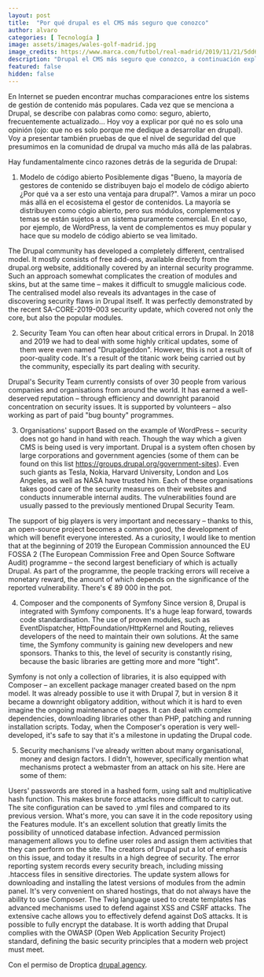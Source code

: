 ```yaml
---
layout: post
title:  "Por qué drupal es el CMS más seguro que conozco"
author: alvaro
categories: [ Tecnología ]
image: assets/images/wales-golf-madrid.jpg
image_credits: https://www.marca.com/futbol/real-madrid/2019/11/21/5dd6eecaca47411c6f8b45b0.html
description: "Drupal el CMS más seguro que conozco, a continuación explico por qué"
featured: false
hidden: false
---
```


En Internet se pueden encontrar muchas comparaciones entre los sistems de gestión de contenido más populares. Cada vez que se menciona a Drupal, se describe con palabras como como: seguro, abierto, frecuentemente actualizado... Hoy voy a explicar por qué no es solo una opinión (ojo: que no es solo porque me dedique a desarrollar en drupal). Voy a presentar también pruebas de que el nivel de seguridad del que presumimos en la comunidad de drupal va mucho más allá de las palabras.

Hay fundamentalmente cinco razones detrás de la segurida de Drupal:

1. Modelo de código abierto
Posiblemente digas "Bueno, la mayoría de gestores de contenido se distribuyen bajo el modelo de código abierto ¿Por qué va a ser esto una ventaja para drupal?". Vamos a mirar un poco más allá en el ecosistema el gestor de contenidos. La mayoría se distribuyen como cógio abierto, pero sus módulos, complementos y temas se están sujetos a un sistema puramente comercial. En el caso, por ejemplo, de WordPress, la vent de complementos es muy popular y hace que su modelo de código abierto se vea limitado.

The Drupal community has developed a completely different, centralised model. It mostly consists of free add-ons, available directly from the drupal.org website, additionally covered by an internal security programme. Such an approach somewhat complicates the creation of modules and skins, but at the same time – makes it difficult to smuggle malicious code. The centralised model also reveals its advantages in the case of discovering security flaws in Drupal itself. It was perfectly demonstrated by the recent SA-CORE-2019-003 security update, which covered not only the core, but also the popular modules.

2. Security Team
You can often hear about critical errors in Drupal. In 2018 and 2019 we had to deal with some highly critical updates, some of them were even named "Drupalgeddon". However, this is not a result of poor-quality code. It's a result of the titanic work being carried out by the community, especially its part dealing with security.

Drupal's Security Team currently consists of over 30 people from various companies and organisations from around the world. It has earned a well-deserved reputation – through efficiency and downright paranoid concentration on security issues. It is supported by volunteers – also working as part of paid "bug bounty" programmes.

3. Organisations' support
Based on the example of WordPress – security does not go hand in hand with reach. Though the way which a given CMS is being used is very important. Drupal is a system often chosen by large corporations and government agencies (some of them can be found on this list https://groups.drupal.org/government-sites). Even such giants as Tesla, Nokia, Harvard University, London and Los Angeles, as well as NASA have trusted him. Each of these organisations takes good care of the security measures on their websites and conducts innumerable internal audits. The vulnerabilities found are usually passed to the previously mentioned Drupal Security Team.

The support of big players is very important and necessary – thanks to this, an open-source project becomes a common good, the development of which will benefit everyone interested. As a curiosity, I would like to mention that at the beginning of 2019 the European Commission announced the EU FOSSA 2 (The European Commission Free and Open Source Software Audit) programme – the second largest beneficiary of which is actually Drupal. As part of the programme, the people tracking errors will receive a monetary reward, the amount of which depends on the significance of the reported vulnerability. There's € 89 000 in the pot.

4. Composer and the components of Symfony
Since version 8, Drupal is integrated with Symfony components. It's a huge leap forward, towards code standardisation. The use of proven modules, such as EventDispatcher, HttpFoundation/HttpKernel and Routing, relieves developers of the need to maintain their own solutions. At the same time, the Symfony community is gaining new developers and new sponsors. Thanks to this, the level of security is constantly rising, because the basic libraries are getting more and more "tight".

Symfony is not only a collection of libraries, it is also equipped with Composer – an excellent package manager created based on the npm model. It was already possible to use it with Drupal 7, but in version 8 it became a downright obligatory addition, without which it is hard to even imagine the ongoing maintenance of pages. It can deal with complex dependencies, downloading libraries other than PHP, patching and running installation scripts. Today, when the Composer's operation is very well-developed, it's safe to say that it's a milestone in updating the Drupal code.

5. Security mechanisms
I've already written about many organisational, money and design factors. I didn't, however, specifically mention what mechanisms protect a webmaster from an attack on his site. Here are some of them:

Users' passwords are stored in a hashed form, using salt and multiplicative hash function. This makes brute force attacks more difficult to carry out.
The site configuration can be saved to .yml files and compared to its previous version. What's more, you can save it in the code repository using the Features module. It's an excellent solution that greatly limits the possibility of unnoticed database infection.
Advanced permission management allows you to define user roles and assign them activities that they can perform on the site. The creators of Drupal put a lot of emphasis on this issue, and today it results in a high degree of security.
The error reporting system records every security breach, including missing .htaccess files in sensitive directories.
The update system allows for downloading and installing the latest versions of modules from the admin panel. It's very convenient on shared hostings, that do not always have the ability to use Composer.
The Twig language used to create templates has advanced mechanisms used to defend against XSS and CSRF attacks.
The extensive cache allows you to effectively defend against DoS attacks.
It is possible to fully encrypt the database.
It is worth adding that Drupal complies with the OWASP (Open Web Application Security Project) standard, defining the basic security principles that a modern web project must meet.

Con el permiso de Droptica <a href="https://www.droptica.com/blog/why-drupal-more-secure-any-other-cms/">drupal agency</a>.